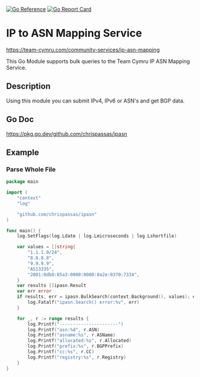 [![Go Reference](https://pkg.go.dev/badge/github.com/chrispassas/ipasn.svg)](https://pkg.go.dev/github.com/chrispassas/ipasn) [![Go Report Card](https://goreportcard.com/badge/github.com/chrispassas/ipasn)](https://goreportcard.com/report/github.com/chrispassas/ipasn)


# IP to ASN Mapping Service
https://team-cymru.com/community-services/ip-asn-mapping

This Go Module supports bulk queries to the Team Cymru IP ASN Mapping Service.

## Description
Using this module you can submit IPv4, IPv6 or ASN's and get BGP data.

## Go Doc
https://pkg.go.dev/github.com/chrispassas/ipasn



## Example

### Parse Whole File
```go
package main

import (
	"context"
	"log"

	"github.com/chrispassas/ipasn"
)

func main() {
	log.SetFlags(log.Ldate | log.Lmicroseconds | log.Lshortfile)

	var values = []string{
		"1.1.1.0/24",
		"8.8.8.8",
		"9.9.9.9",
		"AS13335",
		"2001:0db8:85a3:0000:0000:8a2e:0370:7334",
	}
	var results []ipasn.Result
	var err error
	if results, err = ipasn.BulkSearch(context.Background(), values); err != nil {
		log.Fatalf("ipasn.Search() error:%v", err)
	}

	for _, r := range results {
		log.Printf("----------------------")
		log.Printf("asn:%d", r.ASN)
		log.Printf("asname:%s", r.ASName)
		log.Printf("allocated:%s", r.Allocated)
		log.Printf("prefix:%s", r.BGPPrefix)
		log.Printf("cc:%s", r.CC)
		log.Printf("registry:%s", r.Registry)
	}
}

```


